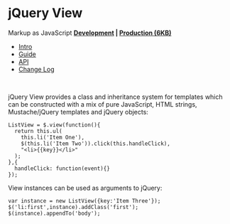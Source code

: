 jQuery View
===========
Markup as JavaScript **[Development](https://github.com/syntacticx/viewjs/zipball/master) | [Production (6KB)](https://github.com/syntacticx/viewjs/raw/master/jquery.view.min.js)**  

<ul id="nav">
  <li><a href="#intro">Intro</a></li>
  <li><a href="#guide">Guide</a></li>
  <li><a href="#api">API</a></li>
  <li><a href="#changelog">Change Log</a></li>
</ul>
<br class="clear"/>

jQuery View provides a class and inheritance system for templates which can be constructed with a mix of pure JavaScript, HTML strings, Mustache/jQuery templates and jQuery objects:

    ListView = $.view(function(){
      return this.ul(
        this.li('Item One'),
        $(this.li('Item Two')).click(this.handleClick),
        "<li>{{key}}</li>"
      );
    },{
      handleClick: function(event){}
    });

View instances can be used as arguments to jQuery:

    var instance = new ListView({key:'Item Three'});
    $('li:first',instance).addClass('first');
    $(instance).appendTo('body');
